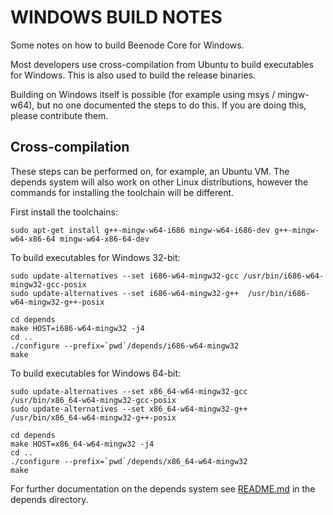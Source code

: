 WINDOWS BUILD NOTES
====================

Some notes on how to build Beenode Core for Windows.

Most developers use cross-compilation from Ubuntu to build executables for
Windows. This is also used to build the release binaries.

Building on Windows itself is possible (for example using msys / mingw-w64),
but no one documented the steps to do this. If you are doing this, please contribute them.

Cross-compilation
-------------------




These steps can be performed on, for example, an Ubuntu VM. The depends system
will also work on other Linux distributions, however the commands for
installing the toolchain will be different.

First install the toolchains:

    sudo apt-get install g++-mingw-w64-i686 mingw-w64-i686-dev g++-mingw-w64-x86-64 mingw-w64-x86-64-dev

To build executables for Windows 32-bit:

	sudo update-alternatives --set i686-w64-mingw32-gcc /usr/bin/i686-w64-mingw32-gcc-posix
	sudo update-alternatives --set i686-w64-mingw32-g++  /usr/bin/i686-w64-mingw32-g++-posix

    cd depends
    make HOST=i686-w64-mingw32 -j4
    cd ..
    ./configure --prefix=`pwd`/depends/i686-w64-mingw32
    make

To build executables for Windows 64-bit:

	sudo update-alternatives --set x86_64-w64-mingw32-gcc  /usr/bin/x86_64-w64-mingw32-gcc-posix
	sudo update-alternatives --set x86_64-w64-mingw32-g++  /usr/bin/x86_64-w64-mingw32-g++-posix

    cd depends
    make HOST=x86_64-w64-mingw32 -j4
    cd ..
    ./configure --prefix=`pwd`/depends/x86_64-w64-mingw32
    make

For further documentation on the depends system see [README.md](../depends/README.md) in the depends directory.

